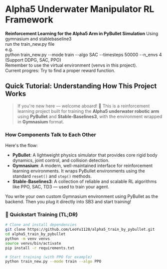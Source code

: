 # Alpha5 Underwater Manipulator RL Framework

**Reinforcement Learning for the Alpha5 Arm in PyBullet Simulation**
Using gymnasium and stablebaseline3<br>
run the train_new.py file <br>
e.g.<br>
python train_new.py --mode train --algo SAC --timesteps 50000 --n_envs 4<br>
(Support DDPG, SAC, PPO)<br>
Remember to use the virtual environment (venvs in this project).<br>
Current progres: Try to find a proper reward function.

## Quick Tutorial: Understanding How This Project Works

> If you're new here — welcome aboard! 🫡 This is a reinforcement learning project built for training the **Alpha5 underwater robotic arm** using **PyBullet** and **Stable-Baselines3**, with the environment wrapped in **Gymnasium** format.

### How Components Talk to Each Other

Here's the flow:

- **PyBullet**: A lightweight physics simulator that provides core rigid body dynamics, joint control, and collision detection.
- **Gymnasium**: A modern, well-maintained interface for reinforcement learning environments. It wraps PyBullet environments using the standard `reset()` and `step()` methods.
- **Stable-Baselines3**: A collection of reliable and scalable RL algorithms like PPO, SAC, TD3 — used to train your agent.

You write your own custom Gymnasium environment using PyBullet as the backend. Then you plug it directly into SB3 and start training!

### 🧪 Quickstart Training (TL;DR)

```bash
# Clone and install dependencies
git clone https://github.com/LeoYu1128/alpha5_train_by_pybullet.git
cd alpha5_train_by_pybullet
python -m venv venvs
source venvs/bin/activate
pip install -r requirements.txt

# Start training (with PPO for example)
python train_new.py --mode train --algo PPO

